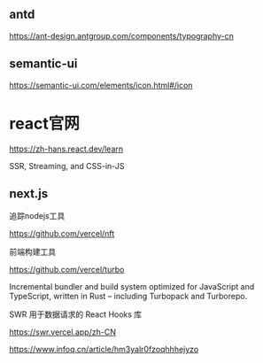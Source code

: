 

##  antd 

https://ant-design.antgroup.com/components/typography-cn


## semantic-ui

https://semantic-ui.com/elements/icon.html#/icon


# react官网 

https://zh-hans.react.dev/learn



SSR, Streaming, and CSS-in-JS
 


## next.js 




追踪nodejs工具

https://github.com/vercel/nft



前端构建工具 

https://github.com/vercel/turbo

Incremental bundler and build system optimized for JavaScript and TypeScript, written in Rust – including Turbopack and Turborepo.



SWR
用于数据请求的 React Hooks 库

https://swr.vercel.app/zh-CN



https://www.infoq.cn/article/hm3yalr0fzoqhhhejyzo

